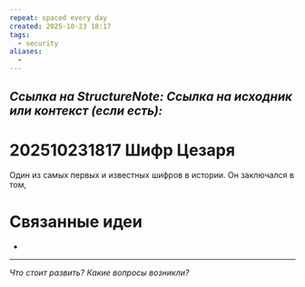 ```yaml
---
repeat: spaced every day
created: 2025-10-23 18:17
tags:
  - security
aliases:
  -
---
```

*Ссылка на StructureNote:*
*Ссылка на исходник или контекст (если есть):*
-

# 202510231817 Шифр Цезаря

Один из самых первых и известных шифров в истории. Он заключался в том, 
# Связанные идеи

- 

---

*Что стоит развить? Какие вопросы возникли?*
